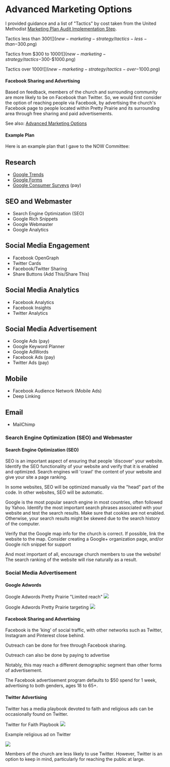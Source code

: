 # Advanced Marketing Options

I provided guidance and a list of "Tactics" by cost taken from the United Methodist [Marketing Plan Audit Implementation Step](http://s3.amazonaws.com/Website_Properties_UGC/market-your-church/documents/STEP_4_IMPLEMENTATION_HOMEWORK.PDF).

Tactics less than $300
![](new-marketing-strategy/tactics-less-than-$300.png)

Tactics from $300 to $1000
![](new-marketing-strategy/tactics-$300-$1000.png)

Tactics over $1000
![](new-marketing-strategy/tactics-over-$1000.png)

#### Facebook Sharing and Advertising
Based on feedback, members of the church and surrounding community are more likely to be on Facebook than Twitter. So, we would first consider the option of reaching people via Facebook, by advertising the church's Facebook page to people located within Pretty Prairie and its surrounding area through free sharing and paid advertisements.

See also: [Advanced Marketing Options](advanced_marketing_options.md)

#### Example Plan

Here is an example plan that I gave to the NOW Committee: 
## Research
* [Google Trends](http://www.google.com/trends)
* [Google Forms](http://www.google.com/forms/about)
* [Google Consumer Surveys](http://www.google.com/insights/consumersurveys/home) (pay)

## SEO and Webmaster
* Search Engine Optimization (SEO)
* Google Rich Snippets
* Google Webmaster
* Google Analytics

## Social Media Engagement
* Facebook OpenGraph
* Twitter Cards
* Facebook/Twitter Sharing
* Share Buttons (Add This/Share This)

## Social Media Analytics
* Facebook Analytics
* Facebook Insights
* Twitter Analytics

## Social Media Advertisement
* Google Ads (pay)
* Google Keyword Planner
* Google AdWords
* Facebook Ads (pay)
* Twitter Ads (pay)

## Mobile
* Facebook Audience Network (Mobile Ads)
* Deep Linking

## Email
* MailChimp


### Search Engine Optimization (SEO) and Webmaster

#### Search Engine Optimization (SEO)
SEO is an important aspect of ensuring that people 'discover' your website. Identify the SEO functionality of your website and verify that it is enabled and optimized. Search engines will 'crawl' the content of your website and give your site a page ranking. 

In some websites, SEO will be optimized manually via the "head" part of the code. In other websites, SEO will be automatic. 

Google is the most popular search engine in most countries, often followed by Yahoo. Identify the most important search phrases associated with your website and test the search results. Make sure that cookies are not enabled. Otherwise, your search results might be skewed due to the search history of the computer. 

Verify that the Google map info for the church is correct. If possible, link the website to the map. Consider creating a Google+ organization page, and/or Google rich snippet for support

And most important of all, encourage church members to use the website! The search ranking of the website will rise naturally as a result.

### Social Media Advertisement

#### Google Adwords

Google Adwords Pretty Prairie "Limited reach"
![](new-marketing-strategy/google-adwords-pretty-prairie.png)

Google Adwords Pretty Prairie targeting
![](new-marketing-strategy/google-adwords-pretty-prairie-targeting.png)

#### Facebook Sharing and Advertising

Facebook is the 'king' of social traffic, with other networks such as Twitter, Instagram and Pinterest close behind. 

Outreach can be done for free through Facebook sharing.

Outreach can also be done by paying to advertise

Notably, this may reach a different demographic segment than other forms of advertisement. 

The Facebook advertisement program defaults to $50 spend for 1 week, advertising to both genders, ages 18 to 65+.

#### Twitter Advertising

Twitter has a media playbook devoted to faith and religious ads can be occasionally found on Twitter. 

Twitter for Faith Playbook
![](new-marketing-strategy/twitter-for-faith-playbook.png)

Example religious ad on Twitter

![](new-marketing-strategy/twitter-religious-advertisement.png)

Members of the church are less likely to use Twitter. However, Twitter is an option to keep in mind, particularly for reaching the public at large. 

